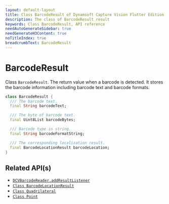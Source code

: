 ```yaml
---
layout: default-layout
title: Class BarcodeResult of Dynamsoft Capture Vision Flutter Edition
description: The class of BarcodeResult result
keywords: Class BarcodeResult, API reference
needAutoGenerateSidebar: true
needGenerateH3Content: true
noTitleIndex: true
breadcrumbText: BarcodeResult
---
```


# BarcodeResult

Class `BarcodeResult`. The return value when a barcode is detected. It stores the barcode information including barcode text and barcode formats.

```dart
class BarcodeResult {
  /// The barcode text.
  final String barcodeText;

  /// The byte of barcode text.
  final Uint8List barcodeBytes;

  /// Barcode type in string.
  final String barcodeFormatString;

  /// The corresponding localization result.
  final BarcodeLocationResult barcodeLocation;
}
```

## Related API(s)

- [`DCVBarcodeReader.addResultListener`](barcode-reader.md#addresultlistener)
- [`Class BarcodeLocationResult`](class-barcode-location-result.md)
- [`Class Quadrilateral`](class-quadrilateral.md)
- [`Class Point`](class-point.md)
